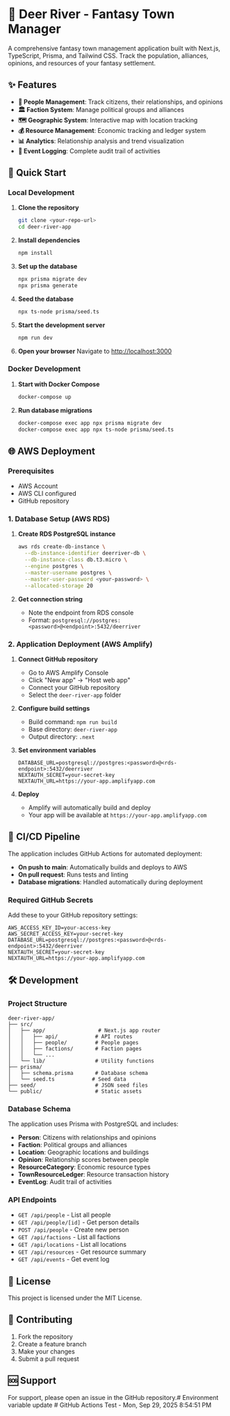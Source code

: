 # 🏰 Deer River - Fantasy Town Manager

A comprehensive fantasy town management application built with Next.js, TypeScript, Prisma, and Tailwind CSS. Track the population, alliances, opinions, and resources of your fantasy settlement.

## ✨ Features

- **👥 People Management**: Track citizens, their relationships, and opinions
- **🏛️ Faction System**: Manage political groups and alliances
- **🗺️ Geographic System**: Interactive map with location tracking
- **💰 Resource Management**: Economic tracking and ledger system
- **📊 Analytics**: Relationship analysis and trend visualization
- **📝 Event Logging**: Complete audit trail of activities

## 🚀 Quick Start

### Local Development

1. **Clone the repository**
   ```bash
   git clone <your-repo-url>
   cd deer-river-app
   ```

2. **Install dependencies**
   ```bash
   npm install
   ```

3. **Set up the database**
   ```bash
   npx prisma migrate dev
   npx prisma generate
   ```

4. **Seed the database**
   ```bash
   npx ts-node prisma/seed.ts
   ```

5. **Start the development server**
   ```bash
   npm run dev
   ```

6. **Open your browser**
   Navigate to [http://localhost:3000](http://localhost:3000)

### Docker Development

1. **Start with Docker Compose**
   ```bash
   docker-compose up
   ```

2. **Run database migrations**
   ```bash
   docker-compose exec app npx prisma migrate dev
   docker-compose exec app npx ts-node prisma/seed.ts
   ```

## 🌐 AWS Deployment

### Prerequisites

- AWS Account
- AWS CLI configured
- GitHub repository

### 1. Database Setup (AWS RDS)

1. **Create RDS PostgreSQL instance**
   ```bash
   aws rds create-db-instance \
     --db-instance-identifier deerriver-db \
     --db-instance-class db.t3.micro \
     --engine postgres \
     --master-username postgres \
     --master-user-password <your-password> \
     --allocated-storage 20
   ```

2. **Get connection string**
   - Note the endpoint from RDS console
   - Format: `postgresql://postgres:<password>@<endpoint>:5432/deerriver`

### 2. Application Deployment (AWS Amplify)

1. **Connect GitHub repository**
   - Go to AWS Amplify Console
   - Click "New app" → "Host web app"
   - Connect your GitHub repository
   - Select the `deer-river-app` folder

2. **Configure build settings**
   - Build command: `npm run build`
   - Base directory: `deer-river-app`
   - Output directory: `.next`

3. **Set environment variables**
   ```
   DATABASE_URL=postgresql://postgres:<password>@<rds-endpoint>:5432/deerriver
   NEXTAUTH_SECRET=your-secret-key
   NEXTAUTH_URL=https://your-app.amplifyapp.com
   ```

4. **Deploy**
   - Amplify will automatically build and deploy
   - Your app will be available at `https://your-app.amplifyapp.com`

## 🔄 CI/CD Pipeline

The application includes GitHub Actions for automated deployment:

- **On push to main**: Automatically builds and deploys to AWS
- **On pull request**: Runs tests and linting
- **Database migrations**: Handled automatically during deployment

### Required GitHub Secrets

Add these to your GitHub repository settings:

```
AWS_ACCESS_KEY_ID=your-access-key
AWS_SECRET_ACCESS_KEY=your-secret-key
DATABASE_URL=postgresql://postgres:<password>@<rds-endpoint>:5432/deerriver
NEXTAUTH_SECRET=your-secret-key
NEXTAUTH_URL=https://your-app.amplifyapp.com
```

## 🛠️ Development

### Project Structure

```
deer-river-app/
├── src/
│   ├── app/                 # Next.js app router
│   │   ├── api/            # API routes
│   │   ├── people/         # People pages
│   │   ├── factions/       # Faction pages
│   │   └── ...
│   └── lib/                # Utility functions
├── prisma/
│   ├── schema.prisma       # Database schema
│   └── seed.ts            # Seed data
├── seed/                   # JSON seed files
└── public/                 # Static assets
```

### Database Schema

The application uses Prisma with PostgreSQL and includes:

- **Person**: Citizens with relationships and opinions
- **Faction**: Political groups and alliances
- **Location**: Geographic locations and buildings
- **Opinion**: Relationship scores between people
- **ResourceCategory**: Economic resource types
- **TownResourceLedger**: Resource transaction history
- **EventLog**: Audit trail of activities

### API Endpoints

- `GET /api/people` - List all people
- `GET /api/people/[id]` - Get person details
- `POST /api/people` - Create new person
- `GET /api/factions` - List all factions
- `GET /api/locations` - List all locations
- `GET /api/resources` - Get resource summary
- `GET /api/events` - Get event log

## 📝 License

This project is licensed under the MIT License.

## 🤝 Contributing

1. Fork the repository
2. Create a feature branch
3. Make your changes
4. Submit a pull request

## 🆘 Support

For support, please open an issue in the GitHub repository.#   E n v i r o n m e n t   v a r i a b l e   u p d a t e  
 # GitHub Actions Test - Mon, Sep 29, 2025  8:54:51 PM
